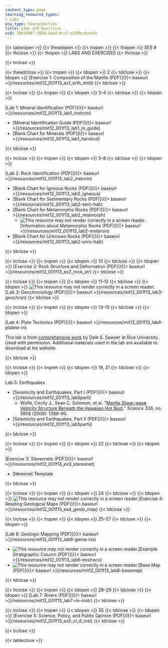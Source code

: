 ```yaml
---
content_type: page
learning_resource_types:
- Labs
ocw_type: CourseSection
title: Labs and Exercises
uid: 70b14987-2928-3aad-0ccf-e229bcdce4cb
---
```


{{< tableopen >}}
{{< theadopen >}}
{{< tropen >}}
{{< thopen >}}
SES #
{{< thclose >}}
{{< thopen >}}
LABS AND EXERCISES
{{< thclose >}}

{{< trclose >}}

{{< theadclose >}}
{{< tropen >}}
{{< tdopen >}}
2
{{< tdclose >}}
{{< tdopen >}}
[Exercise 1: Composition of the Mantle (PDF)]({{< baseurl >}}/resources/mit12_001f13_ex1_erth_mntl)
{{< tdclose >}}

{{< trclose >}}
{{< tropen >}}
{{< tdopen >}}
3–4
{{< tdclose >}}
{{< tdopen >}}


[Lab 1: Mineral Identification (PDF)]({{< baseurl >}}/resources/mit12_001f13_lab1_instrctn)

*   [Mineral Identification Guide (PDF)]({{< baseurl >}}/resources/mit12_001f13_lab1_m_guide)
*   [Blank Chart for Minerals (PDF)]({{< baseurl >}}/resources/mit12_001f13_lab1_handout)


{{< tdclose >}}

{{< trclose >}}
{{< tropen >}}
{{< tdopen >}}
5–8
{{< tdclose >}}
{{< tdopen >}}


[Lab 2: Rock Identification (PDF)]({{< baseurl >}}/resources/mit12_001f13_lab2_instrctn)

*   [Blank Chart for Igneous Rocks (PDF)]({{< baseurl >}}/resources/mit12_001f13_lab2_igneous)
*   [Blank Chart for Sedimentary Rocks (PDF)]({{< baseurl >}}/resources/mit12_001f13_lab2-sero-hab)
*   [Blank Chart for Metamorphic Rocks (PDF)]({{< baseurl >}}/resources/mit12_001f13_lab2_mtamorph)
    *   ![This resource may not render correctly in a screen reader.](/images/inacessible.gif)[Information about Metamorphic Rocks (PDF)]({{< baseurl >}}/resources/mit12_001f13_lab2-metaroin)
*   [Blank Chart for Unknown Rocks (PDF)]({{< baseurl >}}/resources/mit12_001f13_lab2-unro-hab)


{{< tdclose >}}

{{< trclose >}}
{{< tropen >}}
{{< tdopen >}}
10
{{< tdclose >}}
{{< tdopen >}}
[Exercise 2: Rock Structure and Deformation (PDF)]({{< baseurl >}}/resources/mit12_001f13_ex2_rock_str)
{{< tdclose >}}

{{< trclose >}}
{{< tropen >}}
{{< tdopen >}}
11–12
{{< tdclose >}}
{{< tdopen >}}
![This resource may not render correctly in a screen reader.](/images/inacessible.gif)[Lab 3: Geochronology (PDF)]({{< baseurl >}}/resources/mit12_001f13_lab3-geochron)
{{< tdclose >}}

{{< trclose >}}
{{< tropen >}}
{{< tdopen >}}
13–15
{{< tdclose >}}
{{< tdopen >}}


[Lab 4: Plate Tectonics (PDF)]({{< baseurl >}}/resources/mit12_001f13_lab4-platete-in)

This lab is from [comprehensive work](http://plateboundary.rice.edu/home.html) by Dale S. Sawyer at Rice University. Used with permission. Additional materials used in the lab are available to download at his website.


{{< tdclose >}}

{{< trclose >}}
{{< tropen >}}
{{< tdopen >}}
19, 21
{{< tdclose >}}
{{< tdopen >}}


Lab 5: Earthquakes

*   [Seismicity and Earthquakes, Part I (PDF)]({{< baseurl >}}/resources/mit12_001f13_lab5parti)
    *   Wolfe, Cecily J., Sean C. Solomon, et al. "[Mantle Shear-wave Velocity Structure Beneath the Hawaiian Hot Spot](http://dx.doi.org/10.1126/science.1180165)." _Science_ 326, no. 5958 (2009): 1388–90.
*   [Seismicity and Earthquakes, Part II (PDF)]({{< baseurl >}}/resources/mit12_001f13_lab5partii)


{{< tdclose >}}

{{< trclose >}}
{{< tropen >}}
{{< tdopen >}}
22
{{< tdclose >}}
{{< tdopen >}}


[Exercise 3: Stereonets (PDF)]({{< baseurl >}}/resources/mit12_001f13_ex3_stereonet)

*   Stereonet Template


{{< tdclose >}}

{{< trclose >}}
{{< tropen >}}
{{< tdopen >}}
24
{{< tdclose >}}
{{< tdopen >}}
![This resource may not render correctly in a screen reader.](/images/inacessible.gif)[Exercise 4: Reading Geological Maps (PDF)]({{< baseurl >}}/resources/mit12_001f13_ex4_geolo_map)
{{< tdclose >}}

{{< trclose >}}
{{< tropen >}}
{{< tdopen >}}
25–27
{{< tdclose >}}
{{< tdopen >}}


[Lab 6: Geologic Mapping (PDF)]({{< baseurl >}}/resources/mit12_001f13_lab6-gema-ins)

*   ![This resource may not render correctly in a screen reader.](/images/inacessible.gif)[Example Stratigraphic Column (PDF)]({{< baseurl >}}/resources/mit12_001f13_lab6-exstraco)
*   ![This resource may not render correctly in a screen reader.](/images/inacessible.gif)[Base Map (PDF)]({{< baseurl >}}/resources/mit12_001f13_lab6-basemap)


{{< tdclose >}}

{{< trclose >}}
{{< tropen >}}
{{< tdopen >}}
28–29
{{< tdclose >}}
{{< tdopen >}}
[Lab 7: Rivers (PDF)]({{< baseurl >}}/resources/mit12_001f13_lab7-riv-instr)
{{< tdclose >}}

{{< trclose >}}
{{< tropen >}}
{{< tdopen >}}
35
{{< tdclose >}}
{{< tdopen >}}
[Exercise 5: Science, Policy, and Public Opinion (PDF)]({{< baseurl >}}/resources/mit12_001f13_ex5_cl_d_inst)
{{< tdclose >}}

{{< trclose >}}

{{< tableclose >}}